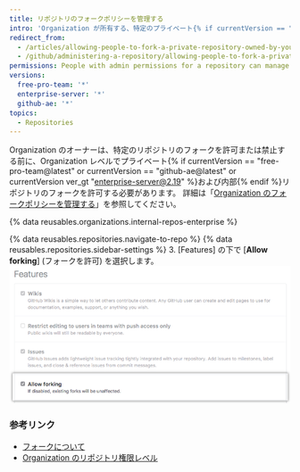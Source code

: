 ```yaml
---
title: リポジトリのフォークポリシーを管理する
intro: 'Organization が所有する、特定のプライベート{% if currentVersion == "free-pro-team@latest" or currentVersion == "github-ae@latest" or currentVersion ver_gt "enterprise-server@2.19" %}および内部{% endif %}リポジトリのフォークを許可または禁止できます。'
redirect_from:
  - /articles/allowing-people-to-fork-a-private-repository-owned-by-your-organization
  - /github/administering-a-repository/allowing-people-to-fork-a-private-repository-owned-by-your-organization
permissions: People with admin permissions for a repository can manage the forking policy for the repository.
versions:
  free-pro-team: '*'
  enterprise-server: '*'
  github-ae: '*'
topics:
  - Repositories
---
```


Organization のオーナーは、特定のリポジトリのフォークを許可または禁止する前に、Organization レベルでプライベート{% if currentVersion == "free-pro-team@latest" or currentVersion == "github-ae@latest" or currentVersion ver_gt "enterprise-server@2.19" %}および内部{% endif %}リポジトリのフォークを許可する必要があります。 詳細は「[Organization のフォークポリシーを管理する](/organizations/managing-organization-settings/managing-the-forking-policy-for-your-organization)」を参照してください。

{% data reusables.organizations.internal-repos-enterprise %}

{% data reusables.repositories.navigate-to-repo %}
{% data reusables.repositories.sidebar-settings %}
3. [Features] の下で [**Allow forking**] (フォークを許可) を選択します。 ![プライベートリポジトリのフォークの許可あるいは禁止のチェックボックス](/assets/images/help/repository/allow-forking-specific-org-repo.png)

### 参考リンク

- [フォークについて](/articles/about-forks)
- [Organization のリポジトリ権限レベル](/articles/repository-permission-levels-for-an-organization)

